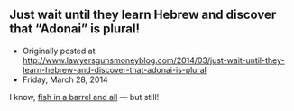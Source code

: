 ## Just wait until they learn Hebrew and discover that “Adonai” is plural!

 * Originally posted at http://www.lawyersgunsmoneyblog.com/2014/03/just-wait-until-they-learn-hebrew-and-discover-that-adonai-is-plural
 * Friday, March 28, 2014

I know, [fish in a barrel and all](http://www.rawstory.com/rs/2014/03/28/noah-twitter-conservatives-outraged-that-film-deviates-from-bibles-original-english/) — but still!